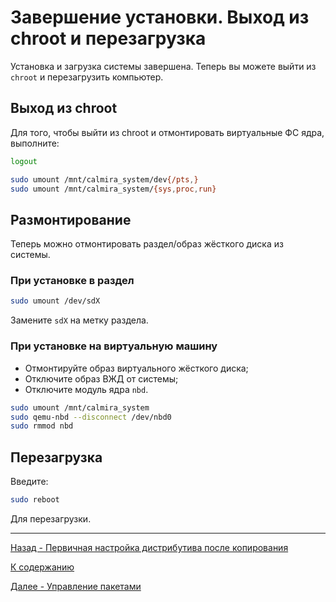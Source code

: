 # Завершение установки. Выход из chroot и перезагрузка

Установка и загрузка системы завершена. Теперь вы можете выйти из `chroot` и перезагрузить компьютер.

## Выход из chroot

Для того, чтобы выйти из chroot и отмонтировать виртуальные ФС ядра, выполните:

```bash
logout

sudo umount /mnt/calmira_system/dev{/pts,}
sudo umount /mnt/calmira_system/{sys,proc,run}
```

## Размонтирование

Теперь можно отмонтировать раздел/образ жёсткого диска из системы.

### При установке в раздел

```bash
sudo umount /dev/sdX
```

Замените `sdX` на метку раздела.

### При установке на виртуальную машину

* Отмонтируйте образ виртуального жёсткого диска;
* Отключите образ ВЖД от системы;
* Отключите модуль ядра `nbd`.

```bash
sudo umount /mnt/calmira_system
sudo qemu-nbd --disconnect /dev/nbd0
sudo rmmod nbd
```

## Перезагрузка

Введите:

```bash
sudo reboot
```

Для перезагрузки.

***

[Назад - Первичная настройка дистрибутива после копирования](setting_up.md)

[К содержанию](../README.md)

[Далее - Управление пакетами](../packages/README.md)
